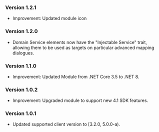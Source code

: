 ### Version 1.2.1

- Improvement: Updated module icon

### Version 1.2.0

- Domain Service elements now have the "Injectable Service" trait, allowing them to be used as targets on particular advanced mapping dialogues.

### Version 1.1.0

- Improvement: Updated Module from .NET Core 3.5 to .NET 8.

### Version 1.0.2

- Improvement: Upgraded module to support new 4.1 SDK features.

### Version 1.0.1

- Updated supported client version to [3.2.0, 5.0.0-a).
